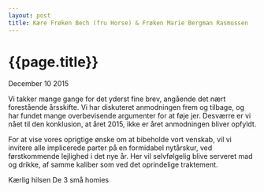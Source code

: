 ```yaml
---
layout: post
title: Kære Frøken Bech (fru Horse) & Frøken Marie Bergman Rasmussen
---
```


# {{page.title}}

<span class="meta">December 10 2015</span>

Vi takker mange gange for det yderst fine brev, angående det nært forestående årsskifte. Vi har diskuteret anmodningen frem og tilbage, og har fundet mange overbevisende argumenter for at føje jer. Desværre er vi nået til den konklusion, at året 2015, ikke er året anmodningen bliver opfyldt. 

For at vise vores oprigtige ønske om at bibeholde vort venskab, vil vi invitere alle implicerede parter på en formidabel nytårskur, ved førstkommende lejlighed i det nye år. Her vil selvfølgelig blive serveret mad og drikke, af samme kaliber som ved det oprindelige traktement. 

Kærlig hilsen 
De 3 små homies